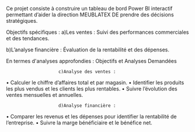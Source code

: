 Ce projet consiste à construire un tableau de bord Power BI interactif 
permettant d’aider la direction MEUBLATEX DE prendre des décisions stratégiques.

Objectifs spécifiques : a)Les ventes : Suivi des performances commerciales et des tendances.

b)L’analyse financière : Évaluation de la rentabilité et des dépenses.

En termes d'analyses approfondies : Objectifs et Analyses Demandées

                        c)Analyse des ventes :
                        
•	Calculer le chiffre d’affaires total et par magasin.
•	Identifier les produits les plus vendus et les clients les plus rentables.
•	Suivre l’évolution des ventes mensuelles et annuelles.

                        d)Analyse financière :
•	Comparer les revenus et les dépenses pour identifier la rentabilité de l’entreprise.
•	Suivre la marge bénéficiaire et le bénéfice net.

